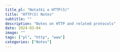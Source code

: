 ```yaml
---
title_pl: "Notatki o HTTP(S)"
title: "HTTP(S) Notes"
subtitle: ""
description: "Notes on HTTP and related protocols"
date: 2024-03-04
image: ""
tags: ["pl", "http", "www"]
categories: ["Notes"]
---
```

